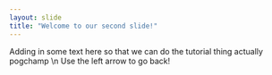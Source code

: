 ```yaml
---
layout: slide
title: "Welcome to our second slide!"
---
```

Adding in some text here so that we can do the tutorial thing actually pogchamp \n
Use the left arrow to go back!
